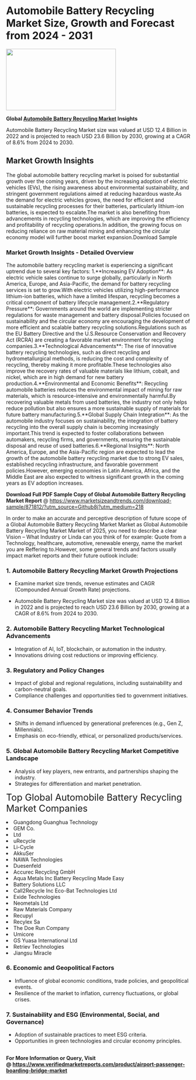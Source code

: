 <H1>Automobile Battery Recycling Market Size, Growth and Forecast from 2024 - 2031</H1><img class="aligncenter size-medium wp-image-584254" src="https://thirdeyenews.in/wp-content/uploads/2024/09/Global-Market-Research-300x168.jpeg" alt="" width="300" height="168" /><p><strong>Global&nbsp;<a href="https://www.marketsizeandtrends.com/download-sample/871812/?utm_source=Github8j?utm_medium=218">Automobile Battery Recycling Market</a> Insights</strong></p><p>Automobile Battery Recycling Market size was valued at USD 12.4 Billion in 2022 and is projected to reach USD 23.6 Billion by 2030, growing at a CAGR of 8.6% from 2024 to 2030.</p><p><h2>Market Growth Insights</h2> The global automobile battery recycling market is poised for substantial growth over the coming years, driven by the increasing adoption of electric vehicles (EVs), the rising awareness about environmental sustainability, and stringent government regulations aimed at reducing hazardous waste.As the demand for electric vehicles grows, the need for efficient and sustainable recycling processes for their batteries, particularly lithium-ion batteries, is expected to escalate.The market is also benefiting from advancements in recycling technologies, which are improving the efficiency and profitability of recycling operations.In addition, the growing focus on reducing reliance on raw material mining and enhancing the circular economy model will further boost market expansion.Download Sample <h3>Market Growth Insights - Detailed Overview</h3> The automobile battery recycling market is experiencing a significant uptrend due to several key factors: 1.**Increasing EV Adoption**: As electric vehicle sales continue to surge globally, particularly in North America, Europe, and Asia-Pacific, the demand for battery recycling services is set to grow.With electric vehicles utilizing high-performance lithium-ion batteries, which have a limited lifespan, recycling becomes a critical component of battery lifecycle management.2.**Regulatory Pressure**: Governments around the world are implementing stricter regulations for waste management and battery disposal.Policies focused on sustainability and the circular economy are encouraging the development of more efficient and scalable battery recycling solutions.Regulations such as the EU Battery Directive and the U.S.Resource Conservation and Recovery Act (RCRA) are creating a favorable market environment for recycling companies.3.**Technological Advancements**: The rise of innovative battery recycling technologies, such as direct recycling and hydrometallurgical methods, is reducing the cost and complexity of recycling, thereby making it more profitable.These technologies also improve the recovery rates of valuable materials like lithium, cobalt, and nickel, which are in high demand for new battery production.4.**Environmental and Economic Benefits**: Recycling automobile batteries reduces the environmental impact of mining for raw materials, which is resource-intensive and environmentally harmful.By recovering valuable metals from used batteries, the industry not only helps reduce pollution but also ensures a more sustainable supply of materials for future battery manufacturing.5.**Global Supply Chain Integration**: As the automobile industry focuses on sustainability, the integration of battery recycling into the overall supply chain is becoming increasingly important.This trend is expected to foster collaborations between automakers, recycling firms, and governments, ensuring the sustainable disposal and reuse of used batteries.6.**Regional Insights**: North America, Europe, and the Asia-Pacific region are expected to lead the growth of the automobile battery recycling market due to strong EV sales, established recycling infrastructure, and favorable government policies.However, emerging economies in Latin America, Africa, and the Middle East are also expected to witness significant growth in the coming years as EV adoption increases.</p><p><span class=""><strong>Download Full PDF Sample Copy of Global Automobile Battery Recycling Market Report</strong> @ <a href="https://www.marketsizeandtrends.com/download-sample/871812/?utm_source=Github8j?utm_medium=218" target="_blank">https://www.marketsizeandtrends.com/download-sample/871812/?utm_source=Github8j?utm_medium=218</a></span></p><p>In order to make an accurate and perceptive description of future scope of a Global&nbsp;Automobile Battery Recycling Market Market as Global&nbsp;Automobile Battery Recycling Market Market of 2025, you need to describe a clear Vision &ndash; What Industry or Linda can you think of for example: Quote from a Technology, healthcare, automotive, renewable energy, name the market you are Reffering to.However, some general trends and factors usually impact market reports and their future outlook include:</p><h3>1.&nbsp;<strong>Automobile Battery Recycling Market Growth Projections</strong></h3><ul><li>Examine market size trends, revenue estimates and CAGR (Compounded Annual Growth Rate) projections.</li><li><p>Automobile Battery Recycling Market size was valued at USD 12.4 Billion in 2022 and is projected to reach USD 23.6 Billion by 2030, growing at a CAGR of 8.6% from 2024 to 2030.</p></li></ul><h3>2.&nbsp;<strong>Automobile Battery Recycling Market Technological Advancements</strong></h3><ul><li>Integration of AI, IoT, blockchain, or automation in the industry.</li><li>Innovations driving cost reductions or improving efficiency.</li></ul><h3>3.&nbsp;<strong>Regulatory and Policy Changes</strong></h3><ul><li>Impact of global and regional regulations, including sustainability and carbon-neutral goals.</li><li>Compliance challenges and opportunities tied to government initiatives.</li></ul><h3>4.&nbsp;<strong>Consumer Behavior Trends</strong></h3><ul><li>Shifts in demand influenced by generational preferences (e.g., Gen Z, Millennials).</li><li>Emphasis on eco-friendly, ethical, or personalized products/services.</li></ul><h3>5.&nbsp;<strong>Global Automobile Battery Recycling Market Competitive Landscape</strong></h3><ul><li>Analysis of key players, new entrants, and partnerships shaping the industry.</li><li>Strategies for differentiation and market penetration.</li></ul><p data-pm-slice="1 1 []"><span style="color: inherit; font-family: inherit; font-size: 25px;">Top Global Automobile Battery Recycling Market Companies</span></p><div class="" data-test-id=""><p><li>Guangdong Guanghua Technology</li><li> GEM Co.</li><li> Ltd</li><li> uRecycle</li><li> Li-Cycle</li><li> AkkuSer</li><li> NAWA Technologies</li><li> Duesenfeld</li><li> Accurec Recycling GmbH</li><li> Aqua Metals Inc Battery Recycling Made Easy</li><li> Battery Solutions LLC</li><li> Call2Recycle Inc Eco-Bat Technologies Ltd</li><li> Exide Technologies</li><li> Neometals Ltd</li><li> Raw Materials Company</li><li> Recupyl</li><li> Recylex Sa</li><li> The Doe Run Company</li><li> Umicore</li><li> GS Yuasa International Ltd</li><li> Retriev Technologies</li><li> Jiangsu Miracle</li></p></div><h3>6.&nbsp;<strong>Economic and Geopolitical Factors</strong></h3><ul><li>Influence of global economic conditions, trade policies, and geopolitical events.</li><li>Resilience of the market to inflation, currency fluctuations, or global crises.</li></ul><h3>7.&nbsp;<strong>Sustainability and ESG (Environmental, Social, and Governance)</strong></h3><ul><li>Adoption of sustainable practices to meet ESG criteria.</li><li>Opportunities in green technologies and circular economy principles.</li></ul><h2><strong style="font-size: 14px;">For More Information or Query, Visit @&nbsp;</strong><a style="background-color: #ffffff; font-size: 14px;" href="https://www.marketsizeandtrends.com/report/automobile-battery-recycling-market/" target="_blank">https://www.verifiedmarketreports.com/product/airport-passenger-boarding-bridge-market</a></h2>